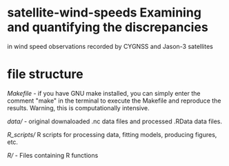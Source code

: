 # satellite-wind-speeds Examining and quantifying the discrepancies
in wind speed observations recorded by CYGNSS and Jason-3 satellites

# file structure

*Makefile* - if you have GNU make installed, you can simply enter the
comment "make" in the terminal to execute the Makefile and reproduce
the results. Warning, this is computationally intensive.

*data/* - original downaloaded .nc data files and processed .RData
 data files.

*R_scripts/* R scripts for processing data, fitting models, producing
 figures, etc.

*R/* - Files containing R functions

